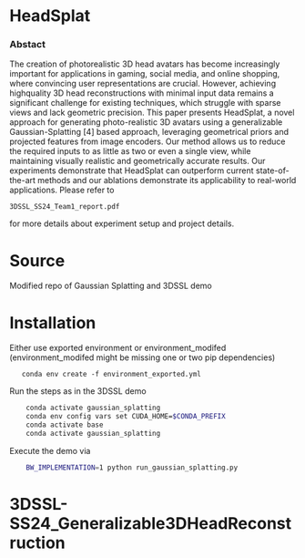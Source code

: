 # HeadSplat
### Abstact
The creation of photorealistic 3D head avatars has become
increasingly important for applications in gaming, social
media, and online shopping, where convincing user
representations are crucial. However, achieving highquality
3D head reconstructions with minimal input data remains
a significant challenge for existing techniques, which
struggle with sparse views and lack geometric precision.
This paper presents HeadSplat, a novel approach for generating
photo-realistic 3D avatars using a generalizable
Gaussian-Splatting [4] based approach, leveraging geometrical
priors and projected features from image encoders.
Our method allows us to reduce the required inputs to as little
as two or even a single view, while maintaining visually
realistic and geometrically accurate results. Our experiments
demonstrate that HeadSplat can outperform current
state-of-the-art methods and our ablations demonstrate its
applicability to real-world applications. Please refer to 
```shell
3DSSL_SS24_Team1_report.pdf
```
for more details about experiment setup and project details. 

# Source
Modified repo of Gaussian Splatting and 3DSSL demo

# Installation
Either use exported environment or environment_modifed (environment_modifed might be missing one or two pip dependencies)
```shell
   conda env create -f environment_exported.yml
```

Run the steps as in the 3DSSL demo
```bash
    conda activate gaussian_splatting
    conda env config vars set CUDA_HOME=$CONDA_PREFIX
    conda activate base
    conda activate gaussian_splatting
```

Execute the demo via
```bash
    BW_IMPLEMENTATION=1 python run_gaussian_splatting.py
```
# 3DSSL-SS24_Generalizable3DHeadReconstruction

